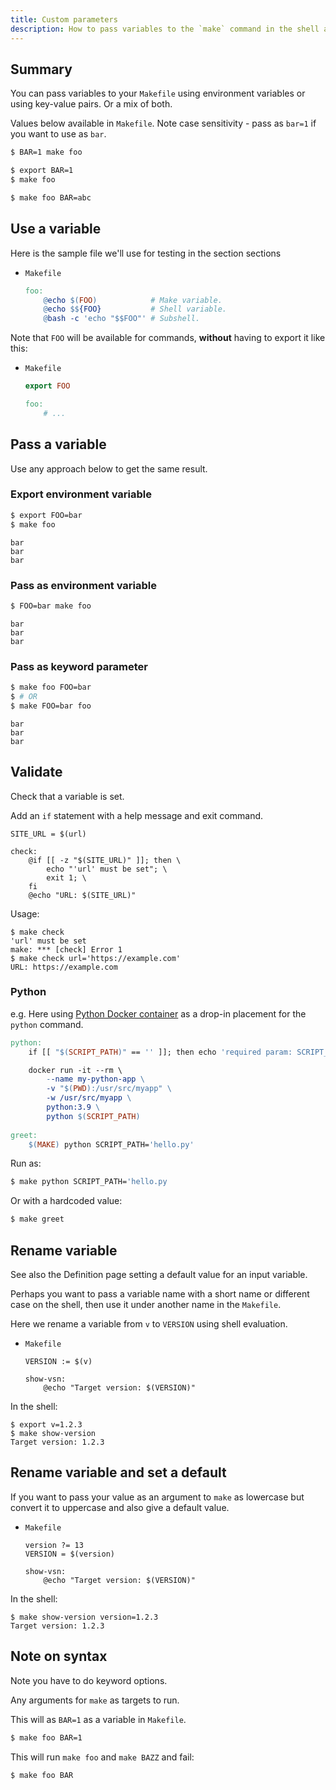 ```yaml
---
title: Custom parameters
description: How to pass variables to the `make` command in the shell and use them in the `Makefile`.
---
```



## Summary

You can pass variables to your `Makefile` using environment variables or using key-value pairs. Or a mix of both.

Values below available in `Makefile`. Note case sensitivity - pass as `bar=1` if you want to use as `bar`.

```sh
$ BAR=1 make foo
```

```sh
$ export BAR=1 
$ make foo
```

```sh
$ make foo BAR=abc
```


## Use a variable

Here is the sample file we'll use for testing in the section sections

- `Makefile`
    ```Makefile
    foo:
        @echo $(FOO)            # Make variable.
        @echo $${FOO}           # Shell variable.
        @bash -c 'echo "$$FOO"' # Subshell.
    ```

Note that `FOO` will be available for commands, **without** having to export it like this:

- `Makefile`
    ```Makefile
    export FOO

    foo:
        # ...
    ```


## Pass a variable

Use any approach below to get the same result.

### Export environment variable

```sh
$ export FOO=bar
$ make foo
```

```
bar
bar
bar
```

### Pass as environment variable

```sh
$ FOO=bar make foo
```

```
bar
bar
bar
```

### Pass as keyword parameter

```sh
$ make foo FOO=bar
$ # OR
$ make FOO=bar foo
```

```
bar
bar
bar
```


## Validate

Check that a variable is set.

Add an `if` statement with a help message and exit command.

```make
SITE_URL = $(url)

check:
	@if [[ -z "$(SITE_URL)" ]]; then \
		echo "'url' must be set"; \
		exit 1; \
	fi
	@echo "URL: $(SITE_URL)"
```

Usage:

```console
$ make check          
'url' must be set
make: *** [check] Error 1
$ make check url='https://example.com'   
URL: https://example.com
```

### Python

e.g. Here using [Python Docker container](https://michaelcurrin.github.io/code-cookbook/recipes/containers/python.html) as a drop-in placement for the `python` command.

```Makefile
python:
	if [[ "$(SCRIPT_PATH)" == '' ]]; then echo 'required param: SCRIPT_PATH'; exit 1; fi

	docker run -it --rm \
		--name my-python-app \
		-v "$(PWD):/usr/src/myapp" \
		-w /usr/src/myapp \
		python:3.9 \
		python $(SCRIPT_PATH)
        
greet:
    $(MAKE) python SCRIPT_PATH='hello.py'
```

Run as:

```sh
$ make python SCRIPT_PATH='hello.py
```

Or with a hardcoded value:

```sh
$ make greet
```


## Rename variable

See also the Definition page setting a default value for an input variable.

Perhaps you want to pass a variable name with a short name or different case on the shell, then use it under another name in the `Makefile`.

Here we rename a variable from `v` to `VERSION` using shell evaluation.

- `Makefile`
    ```make
    VERSION := $(v)

    show-vsn:
        @echo "Target version: $(VERSION)"
    ```

In the shell:

```console
$ export v=1.2.3
$ make show-version
Target version: 1.2.3
```


## Rename variable and set a default

If you want to pass your value as an argument to `make` as lowercase but convert it to uppercase and also give a default value.

- `Makefile`
    ```make
    version ?= 13
    VERSION = $(version)

    show-vsn:
        @echo "Target version: $(VERSION)"
    ```
    
In the shell:

```console
$ make show-version version=1.2.3
Target version: 1.2.3
```


## Note on syntax

Note you have to do keyword options.

Any arguments for `make` as targets to run.

This will as `BAR=1` as a variable in `Makefile`.

```sh
$ make foo BAR=1
```

This will run `make foo` and `make BAZZ` and fail:

```sh
$ make foo BAR
```

